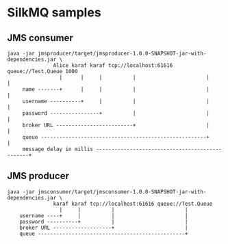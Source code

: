 # SilkMQ samples

## JMS consumer

    java -jar jmsproducer/target/jmsproducer-1.0.0-SNAPSHOT-jar-with-dependencies.jar \
                   Alice karaf karaf tcp://localhost:61616 queue://Test.Queue 1000
                     |      |     |          |                       |           |
         name -------+      |     |          |                       |           |
         username ----------+     |          |                       |           |
         password ----------------+          |                       |           |
         broker URL -------------------------+                       |           |
         queue ------------------------------------------------------+           |
         message delay in millis ------------------------------------------------+

## JMS producer

    java -jar jmsconsumer/target/jmsconsumer-1.0.0-SNAPSHOT-jar-with-dependencies.jar \
                   karaf karaf tcp://localhost:61616 queue://Test.Queue
                     |     |          |                       |
        username ----+     |          |                       |
        password ----------+          |                       |
        broker URL -------------------+                       |
        queue ------------------------------------------------+

